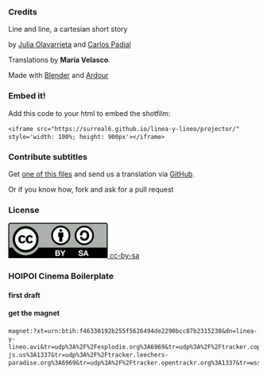 
<div id='background' class='background'>
</div>

<div id='main-video-div' class='centered-content'>
</div>

### Credits

Line and line, a cartesian short story 

by [Julia Olavarrieta](http://estoyhechountrapo.com/) and [Carlos Padial](http://surreal.asturnazari.com)

Translations by **María Velasco**.

Made with [Blender](https://blender.org) and [Ardour](https://ardour.org/)

### Embed it!

Add this code to your html to embed the shotfilm:

    <iframe src="https://surreal6.github.io/linea-y-lineo/projector/" style='width: 100%; height: 900px'></iframe>

### Contribute subtitles

Get [one of this files](https://github.com/surreal6/linea-y-lineo/tree/master/subtitles) and send us a translation via [GitHub](https://github.com/surreal6/linea-y-lineo/issues/new). 

Or if you know how, fork and ask for a pull request <i class="em em-ok_hand"></i>

### License

<div class='license'>
  <a href="https://creativecommons.org/licenses/by-sa/3.0/es/">
    <img src="../imgs/CC-BY-SA_icon.svg.png" alt='cc-by-sa'>
    cc-by-sa
  </a>
</div>

### HOIPOI Cinema Boilerplate

#### first draft


#### get the magnet

    magnet:?xt=urn:btih:f46330192b255f5626494de2290bcc87b2315238&dn=linea-y-lineo.avi&tr=udp%3A%2F%2Fexplodie.org%3A6969&tr=udp%3A%2F%2Ftracker.coppersurfer.tk%3A6969&tr=udp%3A%2F%2Ftracker.empire-js.us%3A1337&tr=udp%3A%2F%2Ftracker.leechers-paradise.org%3A6969&tr=udp%3A%2F%2Ftracker.opentrackr.org%3A1337&tr=wss%3A%2F%2Ftracker.btorrent.xyz&tr=wss%3A%2F%2Ftracker.fastcast.nz&tr=wss%3A%2F%2Ftracker.openwebtorrent.com


<link rel="stylesheet" type="text/css" href="style.css">
<link rel="stylesheet" type="text/css" href="https://afeld.github.io/emoji-css/emoji.css">

<!-- Include the latest version of WebTorrent -->
<script src="https://cdn.jsdelivr.net/webtorrent/latest/webtorrent.min.js"></script>

<!-- activate hoipoi cinema -->
<script type="text/javascript" src='torrent.js'></script>
